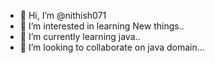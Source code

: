 - 👋 Hi, I’m @nithish071
- 👀 I’m interested in learning New things..
- 🌱 I’m currently learning java..
- 💞️ I’m looking to collaborate on java domain...

<!---
nithish071/nithish071 is a ✨ special ✨ repository because its `README.md` (this file) appears on your GitHub profile.
You can click the Preview link to take a look at your changes.
--->
